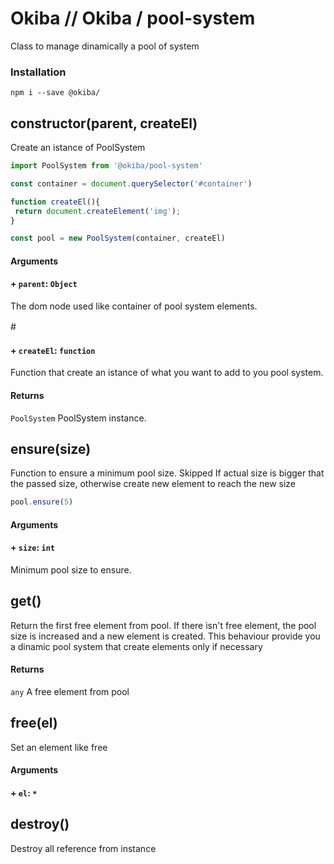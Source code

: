 

# Okiba // Okiba / pool-system
Class to manage dinamically a pool of system




### Installation
```
npm i --save @okiba/
```




## constructor(parent, createEl)


Create an istance of PoolSystem

```javascript
import PoolSystem from '@okiba/pool-system'

const container = document.querySelector('#container')

function createEl(){
 return document.createElement('img');
}

const pool = new PoolSystem(container, createEl)

```







#### Arguments


#### + `parent`: `Object`

The dom node used like container of pool system elements.


#　　　　　　　　　
#### + `createEl`: `function`

Function that create an istance of what you want to add to you pool system.






#### Returns

`PoolSystem` PoolSystem instance.
## ensure(size)


Function to ensure a minimum pool size.
Skipped If actual size is bigger that the passed size,
otherwise create new element to reach the new size

```javascript
pool.ensure(5)

```







#### Arguments


#### + `size`: `int`

Minimum pool size to ensure.






## get()


Return the first free element from pool.
If there isn't free element, the pool size is increased and a new element is created.
This behaviour provide you a dinamic pool system that create elements only if necessary







#### Returns

`any` A free element from pool
## free(el)


Set an element like free







#### Arguments


#### + `el`: `*`








## destroy()


Destroy all reference from instance






